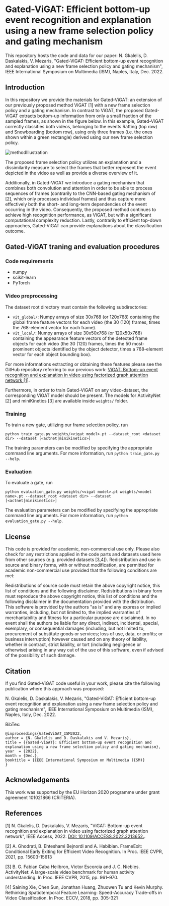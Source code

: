 # Gated-ViGAT: Efficient bottom-up event recognition and explanation using a new frame selection policy and gating mechanism

This repository hosts the code and data for our paper: N. Gkalelis, D. Daskalakis, V. Mezaris, "Gated-ViGAT: Efficient bottom-up event recognition and explanation using a new frame selection policy and gating mechanism", IEEE International Symposium on Multimedia (ISM), Naples, Italy, Dec. 2022.

## Introduction
In this repository we provide the materials for Gated-ViGAT: an extension of our previously proposed method ViGAT [1] with a new frame selection policy and a gating mechanism.
In contrast to ViGAT, the proposed Gated-ViGAT extracts bottom-up information from only a small fraction of the sampled frames, as shown in the figure below. In this example, Gated-ViGAT correctly classifies both videos, belonging to the events Rafting (top row) and Snowboarding (bottom row), using only three frames (i.e. the ones shown within a green rectangle) derived using our new frame selection policy.

  ![methodIllustration](https://user-images.githubusercontent.com/33573818/201292360-e78a6667-63f5-48f8-8678-b3ffc7df9247.jpg)

The proposed frame selection policy utilizes an explanation and a dissimilarity measure to select the frames that better represent the event depicted in the video as well as provide a diverse overview of it.

Additionally, in Gated-ViGAT we introduce a gating mechanism that combines both convolution and attention in order to be able to process sequences of frames (contrarily to the CNN-based gating mechanism of [2], which only processes individual frames) and thus capture more effectively both the short- and long-term dependencies of the event occurring in the video.
Consequently, the proposed method continues to achieve high recognition performance, as ViGAT, but with a significant computational complexity reduction.
Lastly, contrarily to efficient top-down approaches, Gated-ViGAT can provide explanations about the classification outcome.

## Gated-ViGAT traning and evaluation procedures

### Code requirements

* numpy
* scikit-learn
* PyTorch

### Video preprocessing

The dataset root directory must contain the following subdirectories:
 * ```vit_global/```: Numpy arrays of size 30x768 (or 120x768) containing the global frame feature vectors for each video (the 30 (120) frames, times the 768-element vector for each frame).
  * ```vit_local/```: Numpy arrays of size 30x50x768 (or 120x50x768) containing the appearance feature vectors of the detected frame objects for each video (the 30 (120) frames, times the 50 most-prominent objects identified by the object detector, times a 768-element vector for each object bounding box).

For more informations extracting or obtaining these features please see the GitHub repository referring to our previous work: <a href="https://github.com/bmezaris/ViGAT" target="_blank">ViGAT: Bottom-up event recognition and explanation in video using factorized graph attention network [1]</a>.

Furthermore, in order to train Gated-ViGAT on any video-dataset, the corresponding ViGAT model should be present. 
The models for ActivityNet [2] and miniKinetics [3] are available inside ```weights/``` folder.

### Training

To train a new gate, utilizing our frame selection policy, run 
```
python train_gate.py weights/<vigat model>.pt --dataset_root <dataset dir> --dataset [<actnet|minikinetics>]
```

The training parameters can be modified by specifying the appropriate command line arguments. For more information, run ```python train_gate.py --help```.

### Evaluation

To evaluate a gate, run
```
python evaluation_gate.py weights/<vigat model>.pt weights/<model name>.pt --dataset_root <dataset dir> --dataset [<actnet|minikinetics>]
```
Τhe evaluation parameters can be modified by specifying the appropriate command line arguments. For more information, run ```python evaluation_gate.py --help```.



## License
This code is provided for academic, non-commercial use only. Please also check for any restrictions applied in the code parts and datasets used here from other sources (e.g. provided datasets [3,4]). Redistribution and use in source and binary forms, with or without modification, are permitted for academic non-commercial use provided that the following conditions are met:

Redistributions of source code must retain the above copyright notice, this list of conditions and the following disclaimer. Redistributions in binary form must reproduce the above copyright notice, this list of conditions and the following disclaimer in the documentation provided with the distribution. This software is provided by the authors "as is" and any express or implied warranties, including, but not limited to, the implied warranties of merchantability and fitness for a particular purpose are disclaimed. In no event shall the authors be liable for any direct, indirect, incidental, special, exemplary, or consequential damages (including, but not limited to, procurement of substitute goods or services; loss of use, data, or profits; or business interruption) however caused and on any theory of liability, whether in contract, strict liability, or tort (including negligence or otherwise) arising in any way out of the use of this software, even if advised of the possibility of such damage.

## Citation

If you find Gated-ViGAT code useful in your work, please cite the following publication where this approach was proposed:

N. Gkalelis, D. Daskalakis, V. Mezaris, "Gated-ViGAT: Efficient bottom-up event recognition and explanation using a new frame selection policy and gating mechanism", IEEE International Symposium on Multimedia (ISM), Naples, Italy, Dec. 2022.

BibTex:
```
@inproceedings{GatedViGAT_ISM2022,
author = {N. Gkalelis and D. Daskalakis and V. Mezaris},
title = {{Gated-ViGAT}: Efficient bottom-up event recognition and explanation using a new frame selection policy and gating mechanism},
year  = {2022},
month = {Dec.},
booktitle = {IEEE International Symposium on Multimedia (ISM)}
}
```

## Acknowledgements

This work was supported by the EU Horizon 2020 programme under grant agreement 101021866 (CRiTERIA).

## References

[1] N. Gkalelis, D. Daskalakis, V. Mezaris, "ViGAT: Bottom-up event recognition and explanation in video using factorized graph attention network", IEEE Access, 2022. <a href="https://doi.org/10.1109/ACCESS.2022.3213652" target="_blank"> DOI: 10.1109/ACCESS.2022.3213652.</a>.

[2] A. Ghodrati, B. Ehteshami Bejnordi and A. Habibian. FrameExit: Conditional Early Exiting for Efficient Video Recognition. In Proc. IEEE CVPR, 2021, pp. 15603-15613

[3] B. G. Fabian Caba Heilbron, Victor Escorcia and J. C. Niebles. ActivityNet: A large-scale video benchmark for human activity understanding. In Proc. IEEE CVPR, 2015, pp. 961–970.

[4]  Saining Xie, Chen Sun, Jonathan Huang, Zhuowen Tu and Kevin Murphy. Rethinking Spatiotemporal Feature Learning: Speed-Accuracy Trade-offs in Video Classification. In Proc. ECCV, 2018, pp. 305-321
